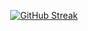 
<p align="center">
    <a href="https://git.io/streak-stats"><img src="https://github-readme-streak-stats-beta-cyan.vercel.app?user=Ridvi&theme=microsoft" alt="GitHub Streak" /></a>
</p>
